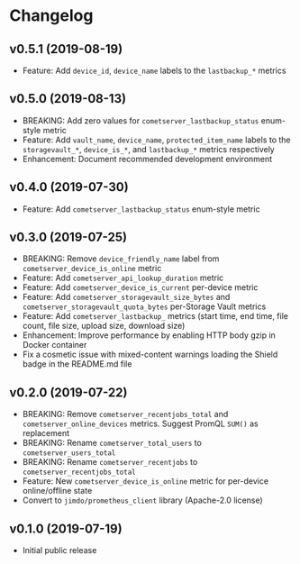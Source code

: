 # Changelog

## v0.5.1 (2019-08-19)

- Feature: Add `device_id`, `device_name` labels to the `lastbackup_*` metrics

## v0.5.0 (2019-08-13)

- BREAKING: Add zero values for `cometserver_lastbackup_status` enum-style metric
- Feature: Add `vault_name`, `device_name`, `protected_item_name` labels to the `storagevault_*`, `device_is_*`, and `lastbackup_*` metrics respectively
- Enhancement: Document recommended development environment

## v0.4.0 (2019-07-30)

- Feature: Add `cometserver_lastbackup_status` enum-style metric

## v0.3.0 (2019-07-25)

- BREAKING: Remove `device_friendly_name` label from `cometserver_device_is_online` metric
- Feature: Add `cometserver_api_lookup_duration` metric
- Feature: Add `cometserver_device_is_current` per-device metric
- Feature: Add `cometserver_storagevault_size_bytes` and `cometserver_storagevault_quota_bytes` per-Storage Vault metrics
- Feature: Add `cometserver_lastbackup_` metrics (start time, end time, file count, file size, upload size, download size)
- Enhancement: Improve performance by enabling HTTP body gzip in Docker container
- Fix a cosmetic issue with mixed-content warnings loading the Shield badge in the README.md file

## v0.2.0 (2019-07-22)

- BREAKING: Remove `cometserver_recentjobs_total` and `cometserver_online_devices` metrics. Suggest PromQL `SUM()` as replacement
- BREAKING: Rename `cometserver_total_users` to `cometserver_users_total`
- BREAKING: Rename `cometserver_recentjobs` to `cometserver_recentjobs_total`
- Feature: New `cometserver_device_is_online` metric for per-device online/offline state
- Convert to `jimdo/prometheus_client` library (Apache-2.0 license)

## v0.1.0 (2019-07-19)

- Initial public release
